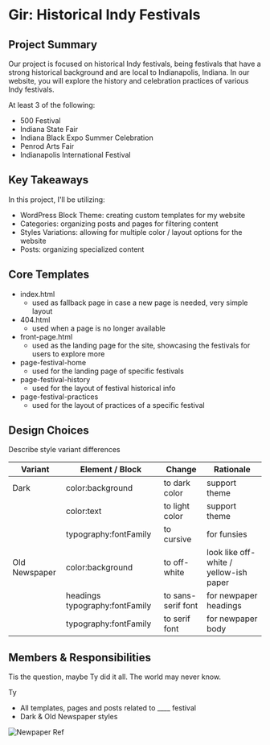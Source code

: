 # Gir: Historical Indy Festivals

## Project Summary

Our project is focused on historical Indy festivals, being festivals that have a strong historical background and are local to Indianapolis, Indiana. In our website, you will explore the history and celebration practices of various Indy festivals.

At least 3 of the following:

- 500 Festival
- Indiana State Fair
- Indiana Black Expo Summer Celebration
- Penrod Arts Fair
- Indianapolis International Festival

## Key Takeaways

In this project, I'll be utilizing:

- WordPress Block Theme: creating custom templates for my website
- Categories: organizing posts and pages for filtering content
- Styles Variations: allowing for multiple color / layout options for the website
- Posts: organizing specialized content

## Core Templates

- index.html
  - used as fallback page in case a new page is needed, very simple layout
- 404.html
  - used when a page is no longer available
- front-page.html
  - used as the landing page for the site, showcasing the festivals for users to explore more
- page-festival-home
  - used for the landing page of specific festivals
- page-festival-history
  - used for the layout of festival historical info
- page-festival-practices
  - used for the layout of practices of a specific festival

## Design Choices

Describe style variant differences

| Variant       | Element / Block                | Change             | Rationale                              |
| ------------- | ------------------------------ | ------------------ | -------------------------------------- |
| Dark          | color:background               | to dark color      | support theme                          |
|               | color:text                     | to light color     | support theme                          |
|               | typography:fontFamily          | to cursive         | for funsies                            |
| Old Newspaper | color:background               | to off-white       | look like off-white / yellow-ish paper |
|               | headings typography:fontFamily | to sans-serif font | for newpaper headings                  |
|               | typography:fontFamily          | to serif font      | for newpaper body                      |

## Members & Responsibilities

Tis the question, maybe Ty did it all. The world may never know.

Ty

- All templates, pages and posts related to \_\_\_\_ festival
- Dark & Old Newspaper styles

![Newpaper Ref](https://indyencyclopedia.org/wp-content/uploads/2023/11/indianapolis-news-0-cropped.jpg)
